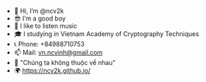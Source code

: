 - 👋 Hi, I’m @ncv2k
- 😎 I’m a good boy 
- 🎵 I like to listen music
- 🎓 I studying in Vietnam Academy of Cryptography Techniques
- 📞 Phone: +84988710753
- 📫 Mail: vn.ncvinh@gmail.com
- 📌 "Chúng ta không thuộc về nhau"
- 🌍 https://ncv2k.github.io/
